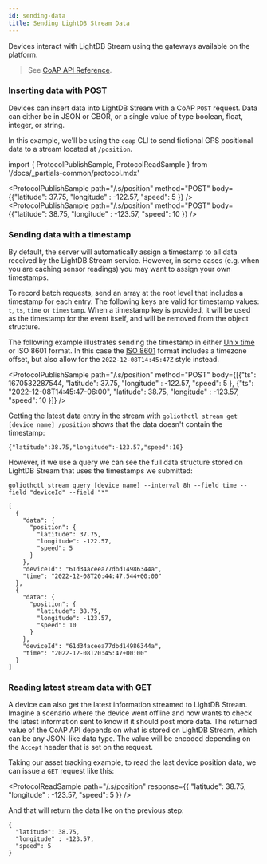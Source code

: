 ```yaml
---
id: sending-data
title: Sending LightDB Stream Data
---
```


Devices interact with LightDB Stream using the gateways available on the platform.

> See [CoAP API Reference](/reference/protocols/coap/lightdb-stream).

### Inserting data with POST

Devices can insert data into LightDB Stream with a CoAP `POST` request. Data can
either be in JSON or CBOR, or a single value of type boolean, float, integer, or
string.

In this example, we'll be using the `coap` CLI to send fictional GPS positional
data to a stream located at `/position`.

import { ProtocolPublishSample, ProtocolReadSample } from '/docs/_partials-common/protocol.mdx'

<ProtocolPublishSample path="/.s/position" method="POST" body={{"latitude": 37.75, "longitude" : -122.57, "speed": 5 }} />
<ProtocolPublishSample path="/.s/position" method="POST" body={{"latitude": 38.75, "longitude" : -123.57, "speed": 10 }} />


### Sending data with a timestamp

By default, the server will automatically assign a timestamp to all data
received by the LightDB Stream service. However, in some cases (e.g. when you
are caching sensor readings) you may want to assign your own timestamps.

To record batch requests, send an array at the root level that includes a
timestamp for each entry. The following keys are valid for timestamp values:
`t`, `ts`, `time` or `timestamp`. When a timestamp key is provided, it will be
used as the timestamp for the event itself, and will be removed from the object
structure.

The following example illustrates sending the timestamp in either [Unix
time](https://en.wikipedia.org/wiki/Unix_time) or ISO 8601 format. In this case
the [ISO 8601](https://en.wikipedia.org/wiki/ISO_8601) format includes a
timezone offset, but also allow for the `2022-12-08T14:45:47Z` style instead.

<ProtocolPublishSample path="/.s/position" method="POST" body={[{"ts": 1670532287544, "latitude": 37.75, "longitude" : -122.57, "speed": 5 }, {"ts": "2022-12-08T14:45:47-06:00", "latitude": 38.75, "longitude" : -123.57, "speed": 10 }]} />

Getting the latest data entry in the stream with `goliothctl stream get [device
name] /position` shows that the data doesn't contain the timestamp:

```
{"latitude":38.75,"longitude":-123.57,"speed":10}
```

However, if we use a query we can see the full data structure stored on LightDB
Stream that uses the timestamps we submitted:

```
goliothctl stream query [device name] --interval 8h --field time --field "deviceId" --field "*"
```

```
[
  {
    "data": {
      "position": {
        "latitude": 37.75,
        "longitude": -122.57,
        "speed": 5
      }
    },
    "deviceId": "61d34aceea77dbd14986344a",
    "time": "2022-12-08T20:44:47.544+00:00"
  },
  {
    "data": {
      "position": {
        "latitude": 38.75,
        "longitude": -123.57,
        "speed": 10
      }
    },
    "deviceId": "61d34aceea77dbd14986344a",
    "time": "2022-12-08T20:45:47+00:00"
  }
]
```

### Reading latest stream data with GET

A device can also get the latest information streamed to LightDB Stream. Imagine
a scenario where the device went offline and now wants to check the latest
information sent to know if it should post more data. The returned value of the
CoAP API depends on what is stored on LightDB Stream, which can be any JSON-like
data type. The value will be encoded depending on the `Accept` header that is
set on the request.

Taking our asset tracking example, to read the last device position data, we can
issue a `GET` request like this:

<ProtocolReadSample path="/.s/position" response={{ "latitude": 38.75, "longitude" : -123.57, "speed": 5 }} />

And that will return the data like on the previous step:

```
{
  "latitude": 38.75,
  "longitude" : -123.57,
  "speed": 5
}
```
